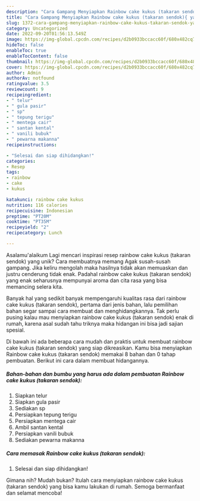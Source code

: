 ```yaml
---
description: "Cara Gampang Menyiapkan Rainbow cake kukus (takaran sendok){ yang Menggugah Selera"
title: "Cara Gampang Menyiapkan Rainbow cake kukus (takaran sendok){ yang Menggugah Selera"
slug: 1372-cara-gampang-menyiapkan-rainbow-cake-kukus-takaran-sendok-yang-menggugah-selera
category: Uncategorized
date: 2022-09-20T01:56:13.549Z
image: https://img-global.cpcdn.com/recipes/d2b0933bccacc60f/680x482cq70/rainbow-cake-kukus-takaran-sendok-foto-resep-utama.jpg
hideToc: false
enableToc: true
enableTocContent: false
thumbnail: https://img-global.cpcdn.com/recipes/d2b0933bccacc60f/680x482cq70/rainbow-cake-kukus-takaran-sendok-foto-resep-utama.jpg
cover: https://img-global.cpcdn.com/recipes/d2b0933bccacc60f/680x482cq70/rainbow-cake-kukus-takaran-sendok-foto-resep-utama.jpg
author: Admin
authorAv: notfound
ratingvalue: 3.5
reviewcount: 9
recipeingredient:
- " telur"
- " gula pasir"
- " sp"
- " tepung terigu"
- " mentega cair"
- " santan kental"
- " vanili bubuk"
- " pewarna makanna"
recipeinstructions:

- "Selesai dan siap dihidangkan!"
categories:
- Resep
tags:
- rainbow
- cake
- kukus

katakunci: rainbow cake kukus 
nutrition: 116 calories
recipecuisine: Indonesian
preptime: "PT20M"
cooktime: "PT35M"
recipeyield: "2"
recipecategory: Lunch

---
```



Asalamu'alaikum Lagi mencari inspirasi resep rainbow cake kukus (takaran sendok) yang unik? Cara membuatnya memang Agak susah-susah gampang. Jika keliru mengolah maka hasilnya tidak akan memuaskan dan justru cenderung tidak enak. Padahal rainbow cake kukus (takaran sendok) yang enak seharusnya mempunyai aroma dan cita rasa yang bisa memancing selera kita.




Banyak hal yang sedikit banyak mempengaruhi kualitas rasa dari rainbow cake kukus (takaran sendok), pertama dari jenis bahan, lalu pemilihan bahan segar sampai cara membuat dan menghidangkannya. Tak perlu pusing kalau mau menyiapkan rainbow cake kukus (takaran sendok) enak di rumah, karena asal sudah tahu triknya maka hidangan ini bisa jadi sajian spesial.


Di bawah ini ada beberapa cara mudah dan praktis untuk membuat rainbow cake kukus (takaran sendok) yang siap dikreasikan. Kamu bisa menyiapkan Rainbow cake kukus (takaran sendok) memakai 8 bahan dan 0 tahap pembuatan. Berikut ini cara dalam membuat hidangannya.

<!--inarticleads1-->

##### Bahan-bahan dan bumbu yang harus ada dalam pembuatan Rainbow cake kukus (takaran sendok):

1. Siapkan  telur
1. Siapkan  gula pasir
1. Sediakan  sp
1. Persiapkan  tepung terigu
1. Persiapkan  mentega cair
1. Ambil  santan kental
1. Persiapkan  vanili bubuk
1. Sediakan  pewarna makanna




<!--inarticleads2-->

##### Cara memasak Rainbow cake kukus (takaran sendok):


1. Selesai dan siap dihidangkan!



Gimana nih? Mudah bukan? Itulah cara menyiapkan rainbow cake kukus (takaran sendok) yang bisa kamu lakukan di rumah. Semoga bermanfaat dan selamat mencoba!
